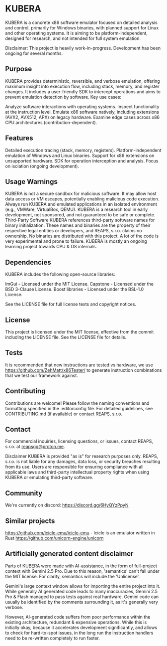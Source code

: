 # KUBERA
KUBERA is a concrete x86 software emulator focused on detailed analysis and control, primarily for Windows binaries, with planned support for Linux and other operating systems. It is aiming to be platform-independent, designed for research, and not intended for full system emulation.

Disclaimer: This project is heavily work-in-progress. Development has been ongoing for several months.

## Purpose
KUBERA provides deterministic, reversible, and verbose emulation, offering maximum insight into execution flow, including stack, memory, and register changes. It includes a user-friendly SDK to intercept operations and aims to prevent emulation detection by software. Key use cases:

Analyze software interactions with operating systems.
Inspect functionality at the instruction level.
Emulate x86 software natively, including extensions (AVX2, AVX512, APX) on legacy hardware.
Examine edge cases across x86 CPU architectures (contribution-dependent).

## Features

Detailed execution tracing (stack, memory, registers).
Platform-independent emulation of Windows and Linux binaries.
Support for x86 extensions on unsupported hardware.
SDK for operation interception and analysis.
Focus on isolation (ongoing development).

## Usage Warnings
KUBERA is not a secure sandbox for malicious software. It may allow host data access or VM escapes, potentially enabling malicious code execution. Always run KUBERA and emulated applications in an isolated environment (e.g., VMWare, VirtualBox, QEMU). KUBERA is a research tool in early development, not sponsored, and not guaranteed to be safe or complete.
Third-Party Software
KUBERA references third-party software names for binary initialization. These names and binaries are the property of their respective legal entities or developers, and REAPS, s.r.o. claims no ownership. No binaries are distributed with this project.
A lot of the code is very experimental and prone to failure. KUBERA is mostly an ongoing learning project towards CPU & OS internals.

## Dependencies
KUBERA includes the following open-source libraries:

ImGui - Licensed under the MIT License.
Capstone - Licensed under the BSD 3-Clause License.
Boost libraries - Licensed under the BSL-1.0 License.

See the LICENSE file for full license texts and copyright notices.

## License
This project is licensed under the MIT license, effective from the commit including the LICENSE file. See the LICENSE file for details.

## Tests
It is recommended that new instructions are tested vs hardware, we use https://github.com/ZehMatt/x86Tester/ to generate instruction combinations that we test our framework against.

## Contributing
Contributions are welcome! Please follow the naming conventions and formatting specified in the .editorconfig file. For detailed guidelines, see CONTRIBUTING.md (if available) or contact REAPS, s.r.o.

## Contact
For commercial inquiries, licensing questions, or issues, contact REAPS, s.r.o. at reapsgg@proton.me.

Disclaimer
KUBERA is provided "as is" for research purposes only. REAPS, s.r.o. is not liable for any damages, data loss, or security breaches resulting from its use. Users are responsible for ensuring compliance with all applicable laws and third-party intellectual property rights when using KUBERA or emulating third-party software.

## Community

We're currently on discord: https://discord.gg/6HyQYzPpyN

## Similar projects

https://github.com/icicle-emu/icicle-emu - Icicle is an emulator written in Rust
https://github.com/unicorn-engine/unicorn

## Artificially generated content disclaimer

Parts of KUBERA were made with AI-assistance, in the form of full-project context with Gemini 2.5 Pro.
Due to this reason, 'semantics' can't fall under the MIT license. For clarity, semantics will include the 'Unlicense'.

Gemini's large context window allows for importing the entire project into it.
While generally AI generated code leads to many inaccuracies, Gemini 2.5 Pro & Flash managed to pass tests against real hardware.
Gemini code can usually be identified by the comments surrounding it, as it's generally very verbose.

However, AI-generated code suffers from poor performance within the existing architecture, redundant & expensive operations.
While this is initially okay, because it accelerates development significantly, and allows to check for hard-to-spot issues, in the long run the instruction handlers need to be re-written completely to run faster.

